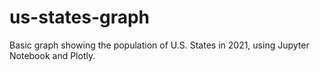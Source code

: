 # us-states-graph
Basic graph showing the population of U.S. States in 2021, using Jupyter Notebook and Plotly.
